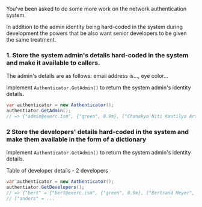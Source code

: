 You've been asked to do some more work on the network authentication system.

In addition to the admin identity being hard-coded in the system during development the powers that be also want senior developers to be given the same treatment.

### 1. Store the system admin's details hard-coded in the system and make it available to callers.

The admin's details are as follows: email address is..., eye color...

Implement `Authenticator.GetAdmin()` to return the system admin's identity details.

```csharp
var authenticator = new Authenticator();
authentiator.GetAdmin();
// => {"admin@exerc.ism", {"green", 0.9m}, ["Chanakya Niti Kautilya Arthashastra", "Plausible Address", "Mombai"]}
```

### 2 Store the developers' details hard-coded in the system and make them available in the form of a dictionary

Implement `Authenticator.GetAdmin()` to return the system admin's identity details.

Table of developer details - 2 developers

```csharp
var authenticator = new Authenticator();
authentiator.GetDevelopers();
// => {"bert" = {"bert@exerc.ism", {"green", 0.9m}, ["Bertrand Meyer", "Avenue des Champs-Élysées", "Paris"]},
// ["anders" = ...

```
